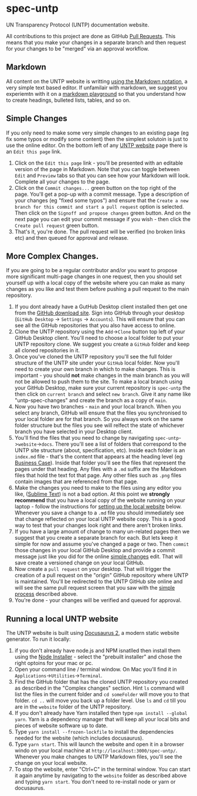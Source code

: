 # spec-untp

UN Transparency Protocol (UNTP) documentation website.

All contributions to this project are done as GitHub [Pull Requests](https://docs.github.com/en/pull-requests/collaborating-with-pull-requests/proposing-changes-to-your-work-with-pull-requests/about-pull-requests). This means that you make your changes in a separate branch and then request for your changes to be "merged" via an approval workflow.

## Markdown

All content on the UNTP website is writting [using the Markdown notation](https://docs.github.com/en/get-started/writing-on-github/getting-started-with-writing-and-formatting-on-github/basic-writing-and-formatting-syntax), a very simple text based editor. If unfamilair with markdown, we suggest you experiemtn with it on a [markdown playground](https://kip2.github.io/MarkdownToHTML/) so that you understand how to create headings, bulleted lists, tables, and so on.

## Simple Changes

If you only need to make some very simple changes to an existing page (eg fix some typos or modify some content) then the simplest solutoin is just to use the online editor. On the bottom left of any [UNTP website](https://uncefact.github.io/spec-untp/docs/about/) page there is an `Edit this page` link.

1. Click on the `Edit this page` link - you'll be presented with an editable version of the page in Markdown. Note that you can toggle between `Edit` and `Preview` tabs so that you can see how your Markdown will look. Complete all your changes to the page.
2. Click on the `Commit changes...` green button on the top right of the page. You'll get a pop-up with a commit message. Type a description of your changes (eg "fixed some typos") and ensure that the `Create a new branch for this commit and start a pull request` option is selected. Then click on the `Signoff and propose changes` green button. And on the next page you can edit your commit message if you wish - then click the `Create pull request` green button.
3. That's it, you're done. The pull request will be verified (no broken links etc) and then queued for approval and release.

## More Complex Changes.

If you are going to be a regular contributor and/or you want to propose more significant multi-page changes in one request, then you should set yourself up with a local copy of the website where you can make as many changes as you like and test them before pushing a pull request to the main repository.

1. If you dont already have a GutHub Desktop client installed then get one from the [GitHub download site](https://desktop.github.com/download/). Sign into GitHub through your desktop (`GitHub Desktop` -> `Settings` -> `Accounts`). This will ensure that you can see all the GitHub repositories that you also have access to online.
2. Clone the UNTP repository using the `Add`->`Clone` button top left of your GitHub Desktop client. You'll need to choose a local folder to put your UNTP repository clone. We suggest you create a `GitHub` folder and keep all cloned repositories in it.
3. Once you've cloned the UNTP repository you'll see the full folder structure of the UNTP site under your `GitHub` local folder. Now you'll need to create your own branch in which to make changes. This is important - you should **not** make changes in the main branch as you will not be allowed to push them to the site. To make a local branch using your GitHub Desktop, make sure your current repository is `spec-untp` the then click on `current branch` and select `new branch`. Give it any name like "untp-spec-changes" and create the branch as a copy of `main`.
4. Now you have two branches - `main` and your local branch. When you select any branch, GitHub will ensure that the files you synchronised to your local folder are for that branch. So you always work on the same folder structure but the files you see will relfect the state of whichever branch you have selected in your Desktop client.
5. You'll find the files that you need to change by navigating `spec-untp`->`website`->`docs`. There you'll see a list of folders that correspond to the UNTP site structure (about, specification, etc). Inside each folder is an `index.md` file - that's the content that appears at the heading level (eg [Business Case](https://uncefact.github.io/spec-untp/docs/business-case/)). Inside that folder you'll see the files that represent the pages under that heading. Any files with a `.md` suffix are the Markdown files that hold the text fot that page. Any other files such as `.png` files contain images that are referenced from that page.
6. Make the changes you need to make to the files using any editor you like, ([Sublime Text](https://www.sublimetext.com/download)) is not a bad option. At this point we **strongly recommend** that you have a local copy of the website running on your laptop - follow the instructions for [setting up the local website](running-a-local-untp-website) below. Whenever you save a change to a `.md` file you should immediately see that change reflected on your local UNTP website copy. This is a good way to test that your changes look right and there aren't broken links.
7. If you have a large amount of change to many un-related pages then we suggest that you create a separate branch for each. But lets keep it simple for now and assume you've changed a page or two. Then `commit` those changes in your local GitHub Desktop and provide a commit message just like you did for the online [simple changes](#simple-changes) edit. That will save create a versioned change on your local GitHub.
8. Now create a `pull request` on your desktop. That will trigger the creation of a pull request on the "origin" GitHub repository where UNTP is maintained. You'll be redirected to the UNTP GitHub site online and will see the same pull request screen that you saw with the [simple process](#simple-changes) described above.
9. You're done - your changes will be verified and queued for approval.

## Running a local UNTP website

The UNTP website is built using [Docusaurus 2](https://docusaurus.io/), a modern static website generator. To run it locally:

1. if you don't already have node.js and NPM isnatlled then install them using the [Node Installer](https://nodejs.org/en/download/prebuilt-installer) - select the "prebuilt installer" and chose the right optoins for your mac or pc.
2. Open your command line / terminal window. On Mac you'll find it in `Applications`->`Utilities`->`Terminal`.
3. Find the GitHub folder that has the cloned UNTP repository you created as described in the "Complex changes" section. Hint `ls` command will list the files in the current folder and `cd someFolder` will move you to that folder. `cd ..` will move you back up a folder level. Use `ls` and `cd` till you are in the `website` folder of the UNTP repository.
4. If you don't already have Yarn installed then type `npm install --global yarn`. Yarn is a dependency manager that will keep all your local bits and pieces of website software up to date.
5. Type `yarn install --frozen-lockfile` to install the dependencies needed for the website (which includes docusaurus).
6. Type `yarn start`. This will launch the website and open it in a browser windo on your local machine at `http://localhost:3000/spec-untp/`. Whenever you make changes to UNTP Markdown files, you'll see the change on your local website.
7. To stop the website, enter "Ctrl+C" in the terminal window. You can start it again anytime by navigating to the `website` folder as described above and typing `yarn start`. You don't need to re-install node or yarn or docusaurus.
